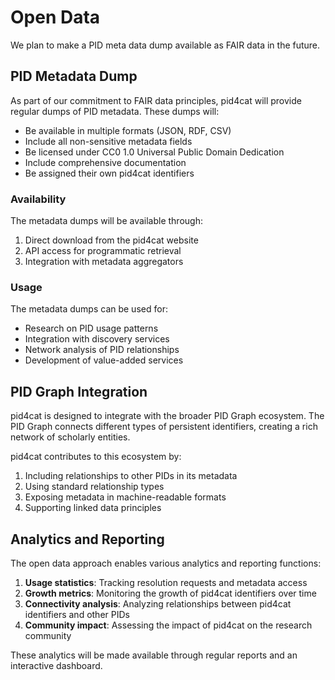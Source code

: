 # Open Data

We plan to make a PID meta data dump available as FAIR data in the future.

## PID Metadata Dump

As part of our commitment to FAIR data principles, pid4cat will provide regular dumps of PID metadata. These dumps will:

- Be available in multiple formats (JSON, RDF, CSV)
- Include all non-sensitive metadata fields
- Be licensed under CC0 1.0 Universal Public Domain Dedication
- Include comprehensive documentation
- Be assigned their own pid4cat identifiers

### Availability

The metadata dumps will be available through:

1. Direct download from the pid4cat website
2. API access for programmatic retrieval
3. Integration with metadata aggregators

### Usage

The metadata dumps can be used for:

- Research on PID usage patterns
- Integration with discovery services
- Network analysis of PID relationships
- Development of value-added services

## PID Graph Integration

pid4cat is designed to integrate with the broader PID Graph ecosystem. The PID Graph connects different types of persistent identifiers, creating a rich network of scholarly entities.

pid4cat contributes to this ecosystem by:

1. Including relationships to other PIDs in its metadata
2. Using standard relationship types
3. Exposing metadata in machine-readable formats
4. Supporting linked data principles

## Analytics and Reporting

The open data approach enables various analytics and reporting functions:

1. **Usage statistics**: Tracking resolution requests and metadata access
2. **Growth metrics**: Monitoring the growth of pid4cat identifiers over time
3. **Connectivity analysis**: Analyzing relationships between pid4cat identifiers and other PIDs
4. **Community impact**: Assessing the impact of pid4cat on the research community

These analytics will be made available through regular reports and an interactive dashboard.
